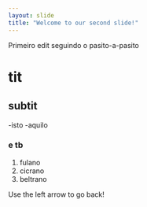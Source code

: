 ```yaml
---
layout: slide
title: "Welcome to our second slide!"
---
```

Primeiro edit seguindo o pasito-a-pasito
# tit
## subtit
-isto
-aquilo

### e tb
1. fulano
2. cicrano
3. beltrano

Use the left arrow to go back!

